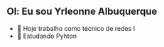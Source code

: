 ## Ol: Eu sou Yrleonne Albuquerque

- 🔭 Hoje trabalho como técnico de redes I
- 🌱 Estudando Pyhton 
